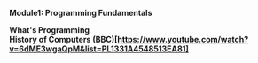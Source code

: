 <b>Module1: Programming Fundamentals  

<b>What's Programming</b>  
History of Computers (BBC)[https://www.youtube.com/watch?v=6dME3wgaQpM&list=PL1331A4548513EA81]  


